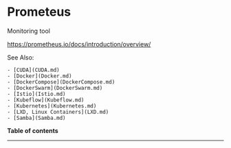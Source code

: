 # Prometeus

Monitoring tool

https://prometheus.io/docs/introduction/overview/

See Also:

    - [CUDA](CUDA.md)
    - [Docker](Docker.md)
    - [DockerCompose](DockerCompose.md)
    - [DockerSwarm](DockerSwarm.md)
    - [Istio](Istio.md)
    - [Kubeflow](Kubeflow.md)
    - [Kubernetes](Kubernetes.md)
    - [LXD, Linux Containers](LXD.md)
    - [Samba](Samba.md)

**Table of contents**

---
